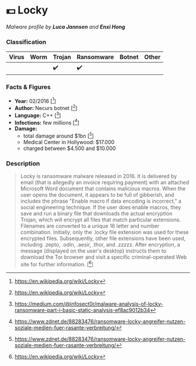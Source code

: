 # :dollar: Locky

_Malware profile by **Luca Jannsen** and **Enxi Hong**_

### Classification

| Virus | Worm | Trojan             | Ransomware         | Botnet | Other |
|:------|:-----|:-------------------|:-------------------|:-------|:------|
|       |      | :heavy_check_mark: | :heavy_check_mark: |        |       |

### Facts & Figures

* **Year:** 02/2016 [[^1]]
* **Author:** Necurs botnet [[^1]]
* **Language:** C++  [[^2]]
* **Infections:** few millions [[^3]]
* **Damage:**
    * total damage around $1bn [[^3]]
    * Medical Center in Hollywood: $17.000
    * charged between $4.500 and $10.000

### Description

>Locky is ransomware malware released in 2016. It is delivered by email (that is allegedly an invoice requiring payment) with an attached Microsoft Word document that contains malicious macros.
> When the user opens the document, it appears to be full of gibberish, and includes the phrase "Enable macro if data encoding is incorrect," a social engineering technique. If the user does enable macros, they save and run a binary
> file that downloads the actual encryption Trojan, which will encrypt all files that match particular extensions. Filenames are converted to a unique 16 letter and number combination. Initially, only the .locky
> file extension was used for these encrypted files. Subsequently, other file extensions have been used, including .zepto, .odin, .aesir, .thor, and .zzzzz. After encryption, a message (displayed on the user's desktop) instructs
> them to download the Tor browser and visit a specific criminal-operated Web site for further information.
[[^1]]

[^1]: https://en.wikipedia.org/wiki/Locky
[^2]: https://medium.com/@infosect0r/malware-analysis-of-locky-ransomware-part-i-basic-static-analysis-ef8ac9012b34
[^3]: https://www.zdnet.de/88283476/ransomware-locky-angreifer-nutzen-soziale-medien-fuer-rasante-verbreitung/
[^4]: https://www.comparitech.com/net-admin/locky-ransomware/

